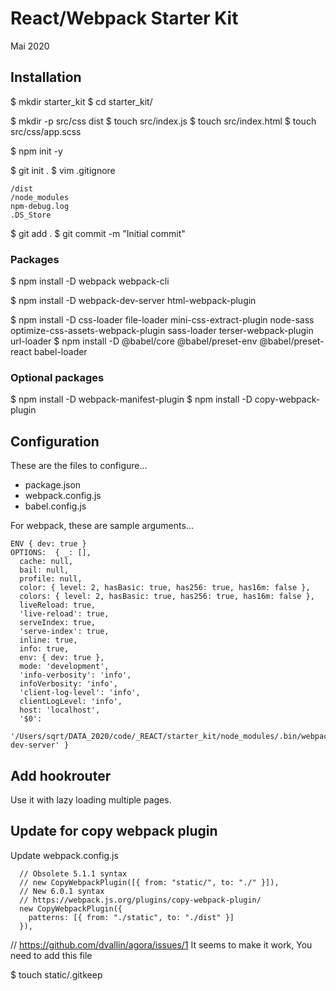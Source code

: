 # React/Webpack Starter Kit
Mai 2020

## Installation

$ mkdir starter_kit
$ cd starter_kit/

$ mkdir -p src/css dist
$ touch src/index.js
$ touch src/index.html
$ touch src/css/app.scss

$ npm init -y


$ git init .
$ vim .gitignore

```
/dist
/node_modules
npm-debug.log
.DS_Store
```

$ git add .
$ git commit -m "Initial commit"

### Packages

$ npm install -D webpack webpack-cli

$ npm install -D webpack-dev-server html-webpack-plugin

$ npm install -D css-loader file-loader mini-css-extract-plugin node-sass optimize-css-assets-webpack-plugin sass-loader terser-webpack-plugin url-loader
$ npm install -D @babel/core @babel/preset-env @babel/preset-react babel-loader

### Optional packages

$ npm install -D webpack-manifest-plugin
$ npm install -D copy-webpack-plugin

## Configuration

These are the files to configure...

* package.json
* webpack.config.js
* babel.config.js

For webpack, these are sample arguments...

```
ENV { dev: true }
OPTIONS:  { _: [],
  cache: null,
  bail: null,
  profile: null,
  color: { level: 2, hasBasic: true, has256: true, has16m: false },
  colors: { level: 2, hasBasic: true, has256: true, has16m: false },
  liveReload: true,
  'live-reload': true,
  serveIndex: true,
  'serve-index': true,
  inline: true,
  info: true,
  env: { dev: true },
  mode: 'development',
  'info-verbosity': 'info',
  infoVerbosity: 'info',
  'client-log-level': 'info',
  clientLogLevel: 'info',
  host: 'localhost',
  '$0':
   '/Users/sqrt/DATA_2020/code/_REACT/starter_kit/node_modules/.bin/webpack-dev-server' }
```

## Add hookrouter

Use it with lazy loading multiple pages.

## Update for copy webpack plugin

Update webpack.config.js

      // Obsolete 5.1.1 syntax
      // new CopyWebpackPlugin([{ from: "static/", to: "./" }]),
      // New 6.0.1 syntax
      // https://webpack.js.org/plugins/copy-webpack-plugin/
      new CopyWebpackPlugin({
        patterns: [{ from: "./static", to: "./dist" }]
      }),

// https://github.com/dvallin/agora/issues/1
It seems to make it work, You need to add this file

$ touch static/.gitkeep